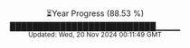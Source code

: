 <p align="center">
⏳Year Progress (88.53 %)<br>
██████████████████████████▁▁▁▁ <br>
<sub>Updated: Wed, 20 Nov 2024 00:11:49 GMT</sub>
</p>

